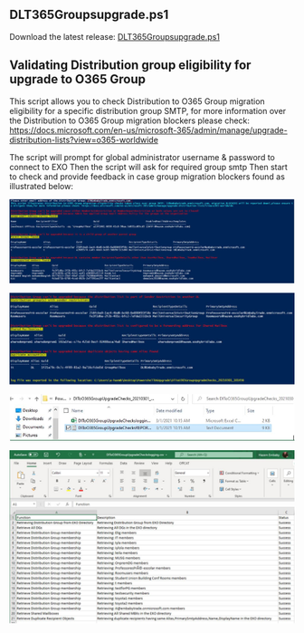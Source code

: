 ## DLT365Groupsupgrade.ps1

Download the latest release: [DLT365Groupsupgrade.ps1](https://github.com/microsoft/CSS-Exchange/releases/latest/download/DLT365Groupsupgrade.ps1)

## Validating Distribution group eligibility for upgrade to O365 Group

This script allows you to check Distribution to O365 Group migration eligibility for a specific distribution group SMTP, for more information over the Distribution to O365 Group migration blockers please check: https://docs.microsoft.com/en-us/microsoft-365/admin/manage/upgrade-distribution-lists?view=o365-worldwide

The script will prompt for global administrator username & password to connect to EXO
Then the script will ask for required group smtp
Then start to check and provide feedback in case group migration blockers found as illustrated below:

![image-01](img/img01.JPG)

![image-01](img/img02.JPG)

![image-04](img/img03.JPG)

![image-05](img/img04.JPG)
